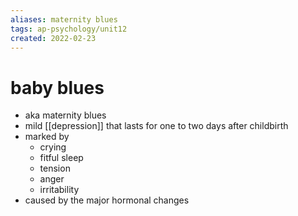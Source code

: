 ```yaml
---
aliases: maternity blues
tags: ap-psychology/unit12 
created: 2022-02-23
---
```


# baby blues

- aka maternity blues
- mild [[depression]] that lasts for one to two days after childbirth
- marked by
	- crying
	- fitful sleep
	- tension
	- anger
	- irritability
- caused by the major hormonal changes 
